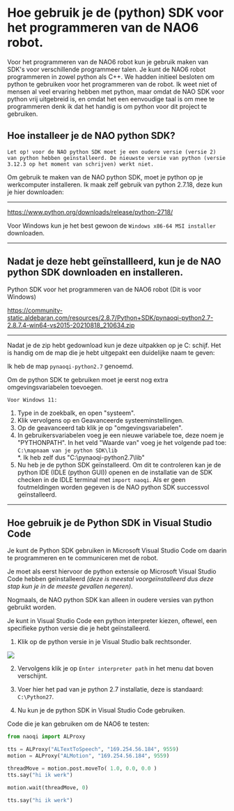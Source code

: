 # Hoe gebruik je de (python) SDK voor het programmeren van de NAO6 robot. 

Voor het programmeren van de NAO6 robot kun je gebruik maken van SDK's voor verschillende programmeer talen. Je kunt de NAO6 robot programmeren in zowel python als C++. We hadden initieel besloten om python te gebruiken voor het programmeren van de robot. Ik weet niet of mensen al veel ervaring hebben met python, maar omdat de NAO SDK voor python vrij uitgebreid is, en omdat het een eenvoudige taal is om mee te programmeren denk ik dat het handig is om python voor dit project te gebruiken. 

## Hoe installeer je de NAO python SDK?

```
Let op! voor de NAO python SDK moet je een oudere versie (versie 2) van python hebben geïnstalleerd. De nieuwste versie van python (versie 3.12.3 op het moment van schrijven) werkt niet.
```

Om gebruik te maken van de NAO python SDK, moet je python op je werkcomputer installeren. Ik maak zelf gebruik van python 2.7.18, deze kun je hier downloaden:

---

https://www.python.org/downloads/release/python-2718/ 

Voor Windows kun je het best gewoon de `Windows x86-64 MSI installer` downloaden.

---

Nadat je deze hebt geïnstallleerd, kun je de NAO python SDK downloaden en installeren. 
---

Python SDK voor het programmeren van de NAO6 robot
(Dit is voor Windows)

https://community-static.aldebaran.com/resources/2.8.7/Python+SDK/pynaoqi-python2.7-2.8.7.4-win64-vs2015-20210818_210634.zip

---

Nadat je de zip hebt gedownload kun je deze uitpakken op je C: schijf. Het is handig om de map die je hebt uitgepakt een duidelijke naam te geven:

Ik heb de map `pynaoqi-python2.7` genoemd.

Om de python SDK te gebruiken moet je eerst nog extra omgevingsvariabelen toevoegen.

`Voor Windows 11:`

1. Type in de zoekbalk, en open "systeem".
2. Klik vervolgens op en Geavanceerde systeeminstellingen.
3. Op de geavanceerd tab klik je op "omgevingsvariabelen".
4. In gebruikersvariabelen voeg je een nieuwe variabele toe, deze noem je "PYTHONPATH". In het veld "Waarde van" voeg je het volgende pad toe: `C:\mapnaam van je python SDK\lib` <br>
*. Ik heb zelf dus "C:\pynaoqi-python2.7\lib"
5. Nu heb je de python SDK geïnstalleerd. Om dit te controleren kan je de python IDE (IDLE (python GUI)) openen en de installatie van de SDK checken in de IDLE terminal met `import naoqi`. Als er geen foutmeldingen worden gegeven is de NAO python SDK successvol geïnstalleerd.

---

## Hoe gebruik je de Python SDK in Visual Studio Code

Je kunt de Python SDK gebruiken in Microsoft Visual Studio Code om daarin te programmeren en te communiceren met de robot.

Je moet als eerst hiervoor de python extensie op Microsoft Visual Studio Code hebben geïnstalleerd *(deze is meestal voorgeïnstalleerd dus deze stap kun je in de meeste gevallen negeren)*.

Nogmaals, de NAO python SDK kan alleen in oudere versies van python gebruikt worden.

Je kunt in Visual Studio Code een python interpreter kiezen, oftewel, een specifieke python versie die je hebt geïnstalleerd.

1. Klik op de python versie in je Visual Studio balk rechtsonder.
<img src="images/VSC_balk_1.png">

2. Vervolgens klik je op `Enter interpreter path` in het menu dat boven verschijnt.

3. Voer hier het pad van je python 2.7 installatie, deze is standaard: `C:\Python27`.

4. Nu kun je de python SDK in Visual Studio Code gebruiken.

Code die je kan gebruiken om de NAO6 te testen:

```python
from naoqi import ALProxy

tts = ALProxy("ALTextToSpeech", "169.254.56.184", 9559)
motion = ALProxy("ALMotion", "169.254.56.184", 9559)

threadMove = motion.post.moveTo( 1.0, 0.0, 0.0 )
tts.say("hi ik werk")

motion.wait(threadMove, 0)

tts.say("hi ik werk")

```





